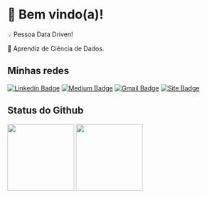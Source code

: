 
# 👋 Bem vindo(a)!

💡 Pessoa Data Driven!

💼 Aprendiz de Ciência de Dados.

## Minhas redes

[![Linkedin Badge](https://img.shields.io/badge/-Cecília_Silva_de_Souza-d19e96?style=flat&logo=Linkedin&logoColor=white&link=https://www.linkedin.com/in/cecília)](https://www.linkedin.com/in/cecília)
[![Medium Badge](https://img.shields.io/badge/-ceciliasilvads-d19e96?style=flat&logo=Medium&logoColor=white&link=https://ceciliasilvads.medium.com/)](https://ceciliasilvads.medium.com/)
[![Gmail Badge](https://img.shields.io/badge/-souza.cecilia@acad.ifma.edu.br-d19e96?style=flat&logo=Gmail&logoColor=white&link=mailto:souza.cecilia@acad.ifma.edu.br)](mailto:souza.cecilia@acad.ifma.edu.br)
[![Site Badge](https://img.shields.io/badge/-Meu_Site-d19e96?style=flat&logo=iCloud&logoColor=white&link=https://cecilia-silva.vercel.app/)](https://cecilia-silva.vercel.app/)

## Status do Github
<div align = "left"">
  <img height="150em" src = "https://github-readme-stats.vercel.app/api?username=ceciliasilvads&show_icons=true&theme=dark">
  <img height="150em" src = "https://github-readme-stats.vercel.app/api/top-langs/?username=ceciliasilvads&show_icons=true&layout=compact&langs_count=7&theme=dark"/>
</div>
